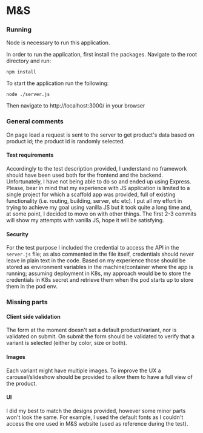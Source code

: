 # M&S

### Running

Node is necessary to run this application.

In order to run the application, first install the packages.
Navigate to the root directory and run:

```
npm install
```

To start the application run the following:

```
node ./server.js
```

Then navigate to http://localhost:3000/ in your browser


### General comments

On page load a request is sent to the server to get product's data based on product id; the product id is randomly selected.

#### Test requirements

Accordingly to the test description provided, I understand no framework should have been used both for the frontend and the backend. Unfortunately, I have not being able to do so and ended up using Express.
Please, bear in mind that my experience with JS application is limited to a single project for which a scaffold app was provided, full of existing functionality (i.e. routing, building, server, etc etc).
I put all my effort in trying to achieve my goal using vanilla JS but it took quite a long time and, at some point, I decided to move on with other things.
The first 2-3 commits will show my attempts with vanilla JS, hope it will be satisfying.

#### Security

For the test purpose I included the credential to access the API in the `server.js` file; as also commented in the file itself, credentials should never leave in plain text in the code.
Based on my experience those should be stored as environment variables in the machine/container where the app is running; assuming deployment in K8s, my approach would be to store the credentials in K8s secret and retrieve them when the pod starts up to store them in the pod env.


### Missing parts

#### Client side validation
The form at the moment doesn't set a default product/variant, nor is validated on submit. On submit the form should be validated to verify that a variant is selected (either by color, size or both).

#### Images
Each variant might have multiple images. To improve the UX a carousel/slideshow should be provided to allow them to have a full view of the product.

#### UI
I did my best to match the designs provided, however some minor parts won't look the same. For example, I used the default fonts as I couldn't access the one used in M&S website (used as reference during the test).
